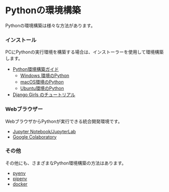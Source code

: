 Pythonの環境構築
========
Pythonの環境構築は様々な方法があります。

### インストール
PCにPythonの実行環境を構築する場合は、インストーラーを使用して環境構築します。

* [Python環境構築ガイド](https://www.python.jp/install/install.html)
  * [Windows 環境のPython](https://www.python.jp/install/windows/index.html)
  * [macOS環境のPython](https://www.python.jp/install/macos/index.html)
  * [Ubuntu環境のPython](https://www.python.jp/install/ubuntu/index.html)
* [Django Girls のチュートリアル](https://tutorial.djangogirls.org/ja/)

### Webブラウザー
WebブラウザからPythonが実行できる統合開発環境です。

* [Jupyter Notebook/JupyterLab](https://jupyter.org/)
* [Google Colaboratory](https://colab.research.google.com/notebooks/welcome.ipynb?hl=ja)

### その他
その他にも、さまざまなPython環境構築の方法はあります。

* [pyenv](https://github.com/pyenv/pyenv/wiki/Common-build-problems)
* [pipenv](https://pipenv-ja.readthedocs.io/ja/translate-ja/)
* [docker](https://www.docker.com/)

